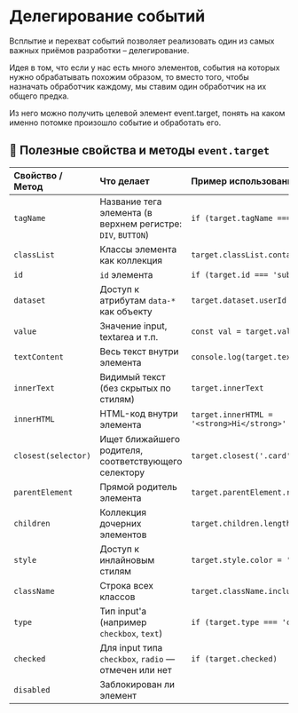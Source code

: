# Делегирование событий

Всплытие и перехват событий позволяет реализовать один из самых важных приёмов разработки – делегирование.

Идея в том, что если у нас есть много элементов, события на которых нужно обрабатывать похожим образом, то вместо того, чтобы назначать обработчик каждому, мы ставим один обработчик на их общего предка.

Из него можно получить целевой элемент event.target, понять на каком именно потомке произошло событие и обработать его.

## 📌 Полезные свойства и методы `event.target`

| Свойство / Метод    | Что делает                                                   | Пример использования                       |
| :------------------ | :----------------------------------------------------------- | :----------------------------------------- |
| `tagName`           | Название тега элемента (в верхнем регистре: `DIV`, `BUTTON`) | `if (target.tagName === 'BUTTON')`         |
| `classList`         | Классы элемента как коллекция                                | `target.classList.contains('active')`      |
| `id`                | `id` элемента                                                | `if (target.id === 'submit-btn')`          |
| `dataset`           | Доступ к атрибутам `data-*` как объекту                      | `target.dataset.userId`                    |
| `value`             | Значение input, textarea и т.п.                              | `const val = target.value`                 |
| `textContent`       | Весь текст внутри элемента                                   | `console.log(target.textContent)`          |
| `innerText`         | Видимый текст (без скрытых по стилям)                        | `target.innerText`                         |
| `innerHTML`         | HTML-код внутри элемента                                     | `target.innerHTML = '<strong>Hi</strong>'` |
| `closest(selector)` | Ищет ближайшего родителя, соответствующего селектору         | `target.closest('.card')`                  |
| `parentElement`     | Прямой родитель элемента                                     | `target.parentElement.remove()`            |
| `children`          | Коллекция дочерних элементов                                 | `target.children.length`                   |
| `style`             | Доступ к инлайновым стилям                                   | `target.style.color = 'red'`               |
| `className`         | Строка всех классов                                          | `target.className.includes('warning')`     |
| `type`              | Тип input'а (например `checkbox`, `text`)                    | `if (target.type === 'checkbox')`          |
| `checked`           | Для input типа `checkbox`, `radio` — отмечен или нет         | `if (target.checked)`                      |
| `disabled`          | Заблокирован ли элемент                                      |

